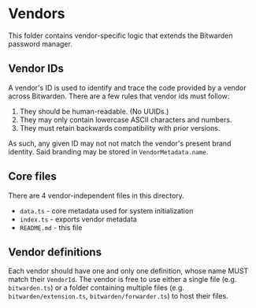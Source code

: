 # Vendors

This folder contains vendor-specific logic that extends the
Bitwarden password manager.

## Vendor IDs

A vendor's ID is used to identify and trace the code provided by
a vendor across Bitwarden. There are a few rules that vendor ids
must follow:

1. They should be human-readable. (No UUIDs.)
2. They may only contain lowercase ASCII characters and numbers.
3. They must retain backwards compatibility with prior versions.

As such, any given ID may not not match the vendor's present
brand identity. Said branding may be stored in `VendorMetadata.name`.

## Core files

There are 4 vendor-independent files in this directory.

- `data.ts` - core metadata used for system initialization
- `index.ts` - exports vendor metadata
- `README.md` - this file

## Vendor definitions

Each vendor should have one and only one definition, whose name
MUST match their `VendorId`. The vendor is free to use either a
single file (e.g. `bitwarden.ts`) or a folder containing multiple
files (e.g. `bitwarden/extension.ts`, `bitwarden/forwarder.ts`) to
host their files.
